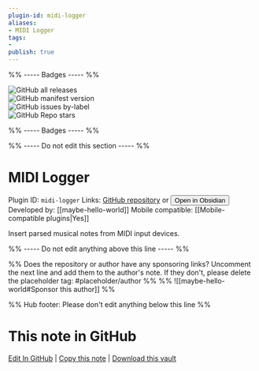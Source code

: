 ```yaml
---
plugin-id: midi-logger
aliases:
- MIDI Logger
tags: 
- 
publish: true
---
```


%% ----- Badges ----- %%

![GitHub all releases](https://img.shields.io/github/downloads/maybe-hello-world/midi-logger/total?color=573E7A&logo=github&style=for-the-badge)   
![GitHub manifest version](https://img.shields.io/github/manifest-json/v/maybe-hello-world/midi-logger?color=573E7A&logo=github&style=for-the-badge)   
![GitHub issues by-label](https://img.shields.io/github/issues/maybe-hello-world/midi-logger/help%20wanted?color=573E7A&logo=github&style=for-the-badge)   
![GitHub Repo stars](https://img.shields.io/github/stars/maybe-hello-world/midi-logger?color=573E7A&logo=github&style=for-the-badge)

%% ----- Badges ----- %%

%% ----- Do not edit this section ----- %%

# MIDI Logger

Plugin ID: `midi-logger`
Links: [GitHub repository](https://github.com/maybe-hello-world/midi-logger) or [<button id=HH>Open in Obsidian</button>](obsidian://show-plugin?id=midi-logger)
Developed by: [[maybe-hello-world]]
Mobile compatible: [[Mobile-compatible plugins|Yes]]

Insert parsed musical notes from MIDI input devices.

%% ----- Do not edit anything above this line ----- %% 

%% Does the repository or author have any sponsoring links? Uncomment the next line and add them to the author's note. If they don't, please delete the placeholder tag: #placeholder/author %%
%% ![[maybe-hello-world#Sponsor this author]] %%

%% Hub footer: Please don't edit anything below this line %%

# This note in GitHub

<span class="git-footer">[Edit In GitHub](https://github.dev/obsidian-community/obsidian-hub/blob/main/02%20-%20Community%20Expansions/02.05%20All%20Community%20Expansions/Plugins/midi-logger.md "git-hub-edit-note") | [Copy this note](https://raw.githubusercontent.com/obsidian-community/obsidian-hub/main/02%20-%20Community%20Expansions/02.05%20All%20Community%20Expansions/Plugins/midi-logger.md "git-hub-copy-note") | [Download this vault](https://github.com/obsidian-community/obsidian-hub/archive/refs/heads/main.zip "git-hub-download-vault") </span>
